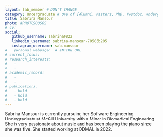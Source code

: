 ```yaml
---
layout: lab_member # DON'T CHANGE
category: Undergraduate # One of [Alumni, Masters, PhD, Postdoc, Undergraduate]
title: Sabrina Mansour
photo: #PHOTOSOOSOS
# cv:
social:
   github_username: sabrina0822   
   linkedin_username: sabrina-mansour-70583b205
   instagram_username: sab.mansour
#   personal_webpage:  # ENTIRE URL
# current_focus:
# research_interests:
#   -
#   -
# academic_record:
#   -
#   -
# publications:
#   - hold
#   - hold
#   - hold
---
```

Sabrina Mansour is currently pursuing her Software Engineering Undergraduate at McGill University with a Minor in Biomedical Engineering. She is very passionate about music and has been playing the piano since she was five. She started working at DDMAL in 2022. 